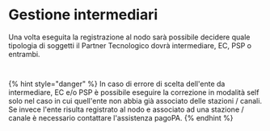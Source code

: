# Gestione intermediari

Una volta eseguita la registrazione al nodo sarà possibile decidere quale tipologia di soggetti il Partner Tecnologico dovrà intermediare, EC, PSP o entrambi.

<figure><img src="../../.gitbook/assets/Screenshot 2024-02-16 alle 19.37.24.png" alt=""><figcaption></figcaption></figure>

<figure><img src="../../.gitbook/assets/Screenshot 2024-02-16 alle 19.38.04.png" alt=""><figcaption></figcaption></figure>

{% hint style="danger" %}
In caso di errore di scelta dell'ente da intermediare, EC e/o PSP è possibile eseguire la correzione in modalità self solo nel caso in cui quell'ente non abbia già associato delle stazioni / canali. Se invece l'ente risulta registrato al nodo e associato ad una stazione / canale è necessario contattare l'assistenza pagoPA.
{% endhint %}
